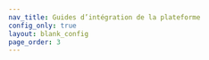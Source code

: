 ```yaml
---
nav_title: Guides d’intégration de la plateforme
config_only: true
layout: blank_config
page_order: 3
---
```

